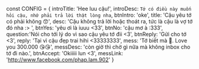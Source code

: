 const CONFIG = {
    introTitle: 'Hee luu cậu!',
    introDesc: `Tớ có điều này muốn hỏi cậu, nhớ phải trả lời thật lòng nha`,
    btnIntro: 'oke',
    title: 'Cậu yêu tớ có phải không 😙',
    desc: 'Cậu không trả lời hoặc thoát ra, tức là cậu là vợ tớ đó nha :> ',
    btnYes: 'yêu ơi là iuuu <33',
    btnNo: 'cậu mơ à :333',
    question:'Nói cho tới lý do vì sao cậu yêu tớ đii <3',
    btnReply: 'Gửi cho tớ <3',
    reply: 'Tại vì cậu đẹp trai hihi <33333333',
    mess: 'Tớ biết mà 🥰. Love you 300.000 😘😘',
    messDesc: 'còn giờ thì chờ gì nữa mà không inbox cho tớ đi nào.',
    btnAccept: 'Okiiiii lun <3',
    messLink: 'http://www.facebook.com/phap.lam.902'
}
